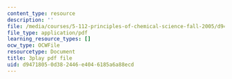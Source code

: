 ```yaml
---
content_type: resource
description: ''
file: /media/courses/5-112-principles-of-chemical-science-fall-2005/d94718050d382446e4046185a6a88ecd_m9AJwUCAWGQ.pdf
file_type: application/pdf
learning_resource_types: []
ocw_type: OCWFile
resourcetype: Document
title: 3play pdf file
uid: d9471805-0d38-2446-e404-6185a6a88ecd
---
```

